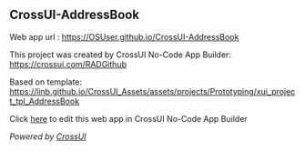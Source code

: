 ## CrossUI-AddressBook
Web app url : https://OSUser.github.io/CrossUI-AddressBook

This project was created by CrossUI No-Code App Builder: https://crossui.com/RADGithub

Based on template: https://linb.github.io/CrossUI_Assets/assets/projects/Prototyping/xui_project_tpl_AddressBook

Click [here](https://crossui.com/RADGithub/#!from=github&owner=OSUser&repo=CrossUI-AddressBook) to edit this web app in CrossUI No-Code App Builder

<i>Powered by [CrossUI](https://crossui.com)</i>

